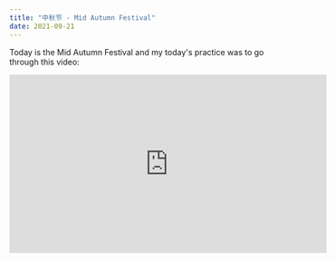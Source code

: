 ```yaml
---
title: "中秋节 - Mid Autumn Festival"
date: 2021-09-21
---
```


Today is the Mid Autumn Festival and my today's practice was to go through this video:

<div class="tube-embed">
<iframe width="560" height="315" src="https://www.youtube.com/embed/roenyR1vx6E" title="YouTube video player" frameborder="0" allow="accelerometer; autoplay; clipboard-write; encrypted-media; gyroscope; picture-in-picture" allowfullscreen></iframe>
</div>